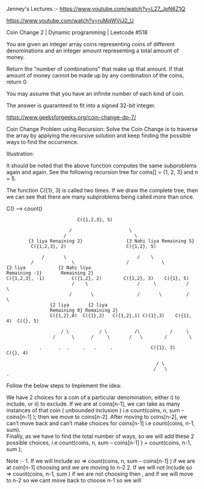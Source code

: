 Jenney's Lectures :- 
https://www.youtube.com/watch?v=L27_JpN6Z1Q

https://www.youtube.com/watch?v=ruMqWViJ2_U

Coin Change 2 | Dynamic programming | Leetcode #518

You are given an integer array coins representing coins of different denominations and an integer amount representing a total amount of money.

Return the "number of combinations" that make up that amount. If that amount of money cannot be made up by any combination of the coins, return 0.

You may assume that you have an infinite number of each kind of coin.

The answer is guaranteed to fit into a signed 32-bit integer.

https://www.geeksforgeeks.org/coin-change-dp-7/



Coin Change Problem using Recursion:
Solve the Coin Change is to traverse the array by applying the recursive solution and keep finding the possible ways to find the occurrence.

Illustration: 

It should be noted that the above function computes the same subproblems again and again. See the following recursion tree for coins[] = {1, 2, 3} and n = 5. 

The function C({1}, 3) is called two times. If we draw the complete tree, then we can see that there are many subproblems being called more than once.  

C() –> count()

                              C({1,2,3}, 5)                     

                           /                     \    
                         /                         \                  
            {3 liya Renaining 2}                {3 Nahi liya Remaining 5}
             C({1,2,3}, 2)                      C({1,2}, 5)  

                 /       \                          /    \         
             /              \                   /            \   
    {2 liya            {2 Nahi liya 
    Remaining -1}       Remaining 2}
    C({1,2,3}, -1)          C({1,2}, 2)        C({1,2}, 3)    C({1}, 5)
                            /    \                  /     \           /     \
                           /       \                /       \         /        \
                    {2 liya       {2 liya
                    Remaining 0} Remaining 2}
                    C({1,2},0)  C({1},2)   C({1,2},1) C({1},3)    C({1}, 4)  C({}, 5)

                        / \           / \          /\           /     \         
                     /      \      /     \       /   \        /        \  

                .      .  .     .   .     .              C({1}, 3)      C({}, 4)

                                                           / \  
                                                          /   \                                                 .      

Follow the below steps to Implement the idea:

We have 2 choices for a coin of a particular denomination, either i) to include, or ii) to exclude.
If we are at coins[n-1], we can take as many instances of that coin ( unbounded inclusion ) i.e count(coins, n, sum – coins[n-1] ); then we move to coins[n-2]. 
After moving to coins[n-2], we can’t move back and can’t make choices for coins[n-1] i.e count(coins, n-1, sum).     
Finally, as we have to find the total number of ways, so we will add these 2 possible choices, i.e count(coins, n, sum – coins[n-1] ) + count(coins, n-1, sum );

Note :- 
    1. If we will Include so => count(coins, n, sum – coins[n-1] )
        if we are at coin[n-1] choosing and we are moving to n-2 
    2. If we will not Include so => count(coins, n-1, sum )
        if we are not choosing then , and if we will move to n-2 so we cant move back to choose n-1 so we will 